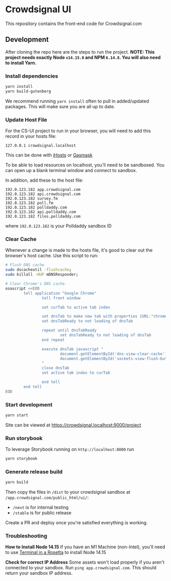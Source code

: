 # Crowdsignal UI

This repository contains the front-end code for Crowdsignal.com


## Development

After cloning the repo here are the steps to run the project. **NOTE: This project needs exactly Node `v14.15.0` and NPM `6.14.8`. You will also need to install Yarn.**

### Install dependencies

```sh
yarn install
yarn build-gutenberg
```
We recommend running `yarn install` often to pull in added/updated packages. This will make sure you are all up to date.

### Update Host File

For the CS-UI project to run in your browser, you will need to add this record in your hosts file:

`127.0.0.1 crowdsignal.localhost`

This can be done with [iHosts](https://apps.apple.com/us/app/ihosts-etc-hosts-editor/id1102004240?mt=12) or [Gasmask](https://github.com/2ndalpha/gasmask)

To be able to load resources on localhost, you'll need to be sandboxed. You can open up a blank terminal window and connect to sandbox.

In addition, add these to the host file:

```
192.0.123.182 app.crowdsignal.com
192.0.123.182 api.crowdsignal.com
192.0.123.182 survey.fm
192.0.123.182 poll.fm
192.0.123.182 polldaddy.com
192.0.123.182 api.polldaddy.com
192.0.123.182 files.polldaddy.com
```

where `192.0.123.182` is your Polldaddy sandbox ID
 
### Clear Cache

Whenever a change is made to the hosts file, it's good to clear out the browser's host cache. Use this script to run:

```sh
# Flush DNS cache.
sudo dscacheutil -flushcache;
sudo killall -HUP mDNSResponder;

# Clear Chrome's DNS cache.
osascript <<EOD
        tell application "Google Chrome"
                tell front window

                set curTab to active tab index

                set dnsTab to make new tab with properties {URL:"chrome://net-internals/#dns"}
                set dnsTabReady to not loading of dnsTab

                repeat until dnsTabReady
                        set dnsTabReady to not loading of dnsTab
                end repeat

                execute dnsTab javascript "
                        document.getElementById('dns-view-clear-cache').click();
                        document.getElementById('sockets-view-flush-button').click();
                "
                close dnsTab
                set active tab index to curTab

                end tell
        end tell
EOD
```

### Start development

```sh
yarn start
```

Site can be viewed at https://crowdsignal.localhost:9000/project

### Run storybook

To leverage Storybook running on `http://localhost:8000` run

```sh
yarn storybook
```

### Generate release build

```sh
yarn build
```

Then copy the files in `/dist` to your crowdsignal sandbox at `/app.crowdsignal.com/public_html/ui/`:
- `/next` is for internal testing
- `/stable` is for public release

Create a PR and deploy once you're satisfied everything is working.

### Troubleshooting

**How to Install Node 14.15**
If you have an M1 Machine (non-Intel), you'll need to use [Terminal in a Rosetta](https://www.jurnalanas.com/node-js-mac-m1/#create-a-rosetta-terminal) to install Node 14.15

**Check for correct IP Address**
Some assets won't load properly if you aren't connected to your sandbox. Run `ping app.crowdsignal.com`. This should return your sandbox IP address.


